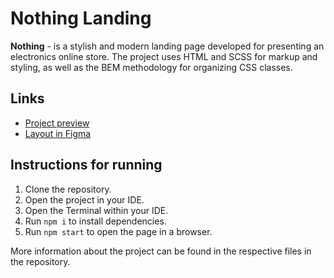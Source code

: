 # Nothing Landing

**Nothing** - is a stylish and modern landing page developed for presenting an electronics online store. The project uses HTML and SCSS for markup and styling, as well as the BEM methodology for organizing CSS classes.

## Links
- [Project preview](https://ialfrex.github.io/nothing-landing/)
- [Layout in Figma](https://www.figma.com/file/DtkQmQ797hk0nI4KfMi2Uq/BOSE-New-Version?type=design&node-id=6802-139&mode=design&t=rghERVG0iLeDSChA-0)

## Instructions for running
1. Clone the repository.
2. Open the project in your IDE.
3. Open the Terminal within your IDE.
4. Run `npm i` to install dependencies.
5. Run `npm start` to open the page in a browser.

More information about the project can be found in the respective files in the repository.
